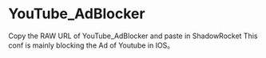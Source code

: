 # YouTube_AdBlocker
Copy the RAW URL of YouTube_AdBlocker and paste in ShadowRocket
This conf is mainly blocking the Ad of Youtube in IOS。
